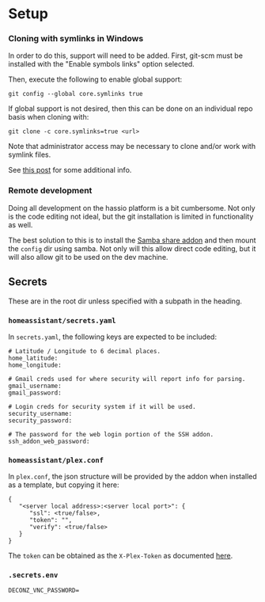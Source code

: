# Setup


### Cloning with symlinks in Windows
In order to do this, support will need to be added.  First, git-scm must be
installed with the "Enable symbols links" option selected.

Then, execute the following to enable global support:
```
git config --global core.symlinks true
```

If global support is not desired, then this can be done on an individual repo
basis when cloning with:
```
git clone -c core.symlinks=true <url>
```

Note that administrator access may be necessary to clone and/or work with
symlink files.

See
[this post](https://stackoverflow.com/questions/5917249/git-symlinks-in-windows#answer-52097145)
for some additional info.


### Remote development
Doing all development on the hassio platform is a bit cumbersome.  Not only is
the code editing not ideal, but the git installation is limited in functionality
as well.

The best solution to this is to install the
[Samba share addon](https://www.home-assistant.io/addons/samba/) and then mount
the `config` dir using samba.  Not only will this allow direct code editing,
but it will also allow git to be used on the dev machine.



## Secrets
These are in the root dir unless specified with a subpath in the heading.

### `homeassistant/secrets.yaml`
In `secrets.yaml`, the following keys are expected to be included:
```
# Latitude / Longitude to 6 decimal places.
home_latitude:
home_longitude:

# Gmail creds used for where security will report info for parsing.
gmail_username:
gmail_password:

# Login creds for security system if it will be used.
security_username:
security_password:

# The password for the web login portion of the SSH addon.
ssh_addon_web_password:
```

### `homeassistant/plex.conf`
In `plex.conf`, the json structure will be provided by the addon when installed
as a template, but copying it here:
```
{
   "<server local address>:<server local port>": {
      "ssl": <true/false>,
      "token": "",
      "verify": <true/false>
   }
}
```

The `token` can be obtained as the `X-Plex-Token` as documented
[here](https://support.plex.tv/articles/204059436-finding-an-authentication-token-x-plex-token/).


### `.secrets.env`

```
DECONZ_VNC_PASSWORD=
```
